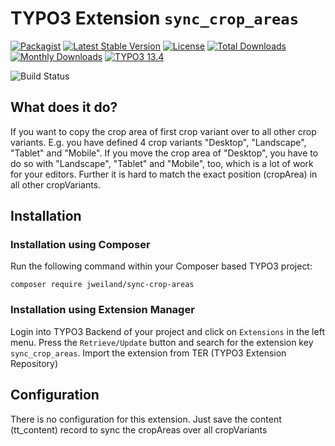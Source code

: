 # TYPO3 Extension `sync_crop_areas`

[![Packagist][packagist-logo-stable]][extension-packagist-url]
[![Latest Stable Version][extension-build-shield]][extension-ter-url]
[![License][LICENSE_BADGE]][extension-packagist-url]
[![Total Downloads][extension-downloads-badge]][extension-packagist-url]
[![Monthly Downloads][extension-monthly-downloads]][extension-packagist-url]
[![TYPO3 13.4][TYPO3-shield]][TYPO3-13-url]

![Build Status](https://github.com/jweiland-net/sync_crop_areas/actions/workflows/ci.yml/badge.svg)
## What does it do?
If you want to copy the crop area of first crop variant over to all other crop
variants. E.g. you have defined 4 crop variants "Desktop", "Landscape", "Tablet" and "Mobile". If you move
the crop area of "Desktop", you have to do so with "Landscape", "Tablet" and "Mobile", too, which is a lot of work
for your editors. Further it is hard to match the exact position (cropArea) in all other cropVariants.

## Installation

### Installation using Composer

Run the following command within your Composer based TYPO3 project:

```
composer require jweiland/sync-crop-areas
```

### Installation using Extension Manager

Login into TYPO3 Backend of your project and click on `Extensions` in the left menu.
Press the `Retrieve/Update` button and search for the extension key `sync_crop_areas`.
Import the extension from TER (TYPO3 Extension Repository)

## Configuration

There is no configuration for this extension.
Just save the content (tt_content) record to sync the cropAreas over all cropVariants


<!-- MARKDOWN LINKS & IMAGES -->

[extension-build-shield]: https://poser.pugx.org/jweiland/sync-crop-areas/v/stable.svg?style=for-the-badge

[extension-downloads-badge]: https://poser.pugx.org/jweiland/sync-crop-areas/d/total.svg?style=for-the-badge

[extension-monthly-downloads]: https://poser.pugx.org/jweiland/sync-crop-areas/d/monthly?style=for-the-badge

[extension-ter-url]: https://extensions.typo3.org/extension/sync_crop_areas/

[extension-packagist-url]: https://packagist.org/packages/jweiland/sync-crop-areas/

[packagist-logo-stable]: https://img.shields.io/badge/--grey.svg?style=for-the-badge&logo=packagist&logoColor=white

[TYPO3-13-url]: https://get.typo3.org/version/13

[TYPO3-shield]: https://img.shields.io/badge/TYPO3-13.4-green.svg?style=for-the-badge&logo=typo3

[LICENSE_BADGE]: https://img.shields.io/badge/License-GPL_v2-blue.svg?style=for-the-badge

